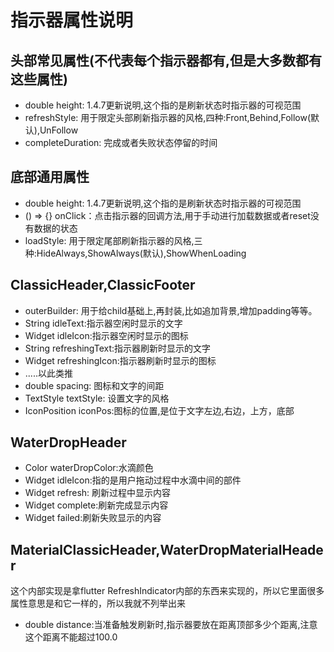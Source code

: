 # 指示器属性说明

## 头部常见属性(不代表每个指示器都有,但是大多数都有这些属性)
* double  height: 1.4.7更新说明,这个指的是刷新状态时指示器的可视范围
* refreshStyle: 用于限定头部刷新指示器的风格,四种:Front,Behind,Follow(默认),UnFollow
* completeDuration: 完成或者失败状态停留的时间


## 底部通用属性
* double  height: 1.4.7更新说明,这个指的是刷新状态时指示器的可视范围
* () => {} onClick：点击指示器的回调方法,用于手动进行加载数据或者reset没有数据的状态
* loadStyle: 用于限定尾部刷新指示器的风格,三种:HideAlways,ShowAlways(默认),ShowWhenLoading

## ClassicHeader,ClassicFooter
* outerBuilder: 用于给child基础上,再封装,比如追加背景,增加padding等等。
* String idleText:指示器空闲时显示的文字
* Widget idleIcon:指示器空闲时显示的图标
* String  refreshingText:指示器刷新时显示的文字
* Widget  refreshingIcon:指示器刷新时显示的图标
* .....以此类推
* double spacing: 图标和文字的间距
* TextStyle textStyle: 设置文字的风格
* IconPosition iconPos:图标的位置,是位于文字左边,右边，上方，底部


## WaterDropHeader
* Color waterDropColor:水滴颜色
* Widget idleIcon:指的是用户拖动过程中水滴中间的部件
* Widget refresh: 刷新过程中显示内容
* Widget complete:刷新完成显示内容
* Widget failed:刷新失败显示的内容

## MaterialClassicHeader,WaterDropMaterialHeader
这个内部实现是拿flutter RefreshIndicator内部的东西来实现的，所以它里面很多属性意思是和它一样的，所以我就不列举出来
* double distance:当准备触发刷新时,指示器要放在距离顶部多少个距离,注意这个距离不能超过100.0
